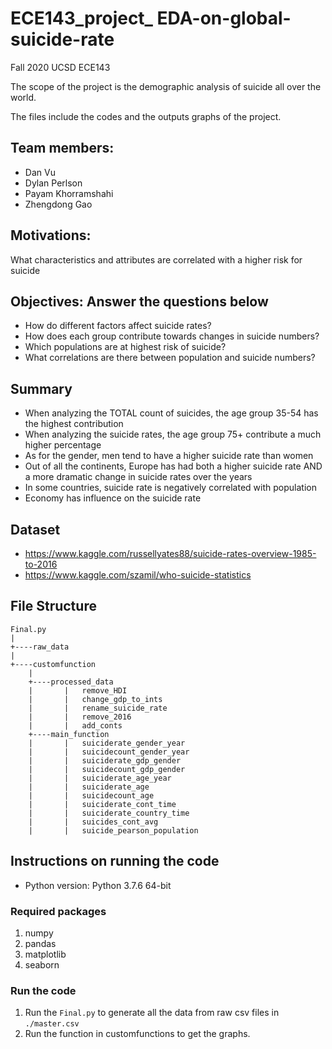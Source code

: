 # ECE143_project_ EDA-on-global-suicide-rate

Fall 2020 UCSD ECE143

The scope of the project is the demographic analysis of suicide all over the world.

The files include the codes and the outputs graphs of the project.


## Team members:
- Dan Vu
- Dylan Perlson
- Payam Khorramshahi
- Zhengdong Gao

## Motivations:
What characteristics and attributes are correlated with a higher risk for suicide

## Objectives: Answer the questions below
- How do different factors affect suicide rates?
- How does each group contribute towards changes in suicide numbers?
- Which populations are at highest risk of suicide?
- What correlations are there between population and suicide numbers?

## Summary
- When analyzing the TOTAL count of suicides, the age group 35-54 has the highest contribution
- When analyzing the suicide rates, the age group 75+ contribute a much higher percentage
- As for the gender, men tend to have a higher suicide rate than women
- Out of all the continents, Europe has had both a higher suicide rate AND a more dramatic change in suicide rates over the years
- In some countries, suicide rate is negatively correlated with population
- Economy has influence on the suicide rate

## Dataset
- https://www.kaggle.com/russellyates88/suicide-rates-overview-1985-to-2016
- https://www.kaggle.com/szamil/who-suicide-statistics

## File Structure

```
Final.py
|
+----raw_data
|
+----customfunction
    |
    +----processed_data
    |       |   remove_HDI
    |       |   change_gdp_to_ints
    |       |   rename_suicide_rate
    |       |   remove_2016
    |       |   add_conts
    +----main_function
    |       |   suiciderate_gender_year
    |       |   suicidecount_gender_year
    |       |   suiciderate_gdp_gender
    |       |   suicidecount_gdp_gender
    |       |   suiciderate_age_year
    |       |   suiciderate_age
    |       |   suicidecount_age
    |       |   suiciderate_cont_time
    |       |   suiciderate_country_time
    |       |   suicides_cont_avg
    |       |   suicide_pearson_population
```
## Instructions on running the code

* Python version: Python 3.7.6 64-bit
### Required packages

1. numpy
2. pandas
3. matplotlib
4. seaborn

### Run the code
1. Run the ```Final.py``` to generate all the data from raw csv files in ```./master.csv```   
2. Run the function in customfunctions to get the graphs.
